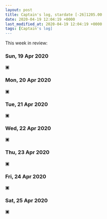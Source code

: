 ```yaml
---
layout: post
title: Captain's log, stardate [-26]1205.00
date: 2020-04-19 12:04:19 +0000
last_modified_at: 2020-04-19 12:04:19 +0000
tags: [Captain's log]
---
```


This week in review:

<!-- more -->

### Sun, 19 Apr 2020
▣

### Mon, 20 Apr 2020
▣

### Tue, 21 Apr 2020
▣

### Wed, 22 Apr 2020
▣

### Thu, 23 Apr 2020
▣

### Fri, 24 Apr 2020
▣

### Sat, 25 Apr 2020
▣
